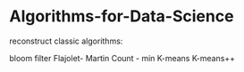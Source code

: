 # Algorithms-for-Data-Science

reconstruct classic algorithms:

bloom filter
Flajolet- Martin
Count - min
K-means
K-means++
